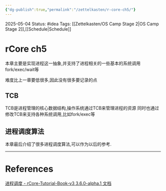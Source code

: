 ```yaml
---
{"dg-publish":true,"permalink":"/zettelkasten/r-core-ch5/"}
---
```


2025-05-04
Status: #idea
Tags: [[Zettelkasten/OS Camp Stage 2\|OS Camp Stage 2]],[[Schedule\|Schedule]]

# rCore ch5
本章主要是实现进程这一抽象,并支持了进程相关的一些基本的系统调用fork/exec/wait等

难度比上一章要低很多,因此没有很多要记录的点
## TCB
TCB是进程管理的核心数据结构,操作系统通过TCB来管理进程的资源
同时也通过修改TCB来支持各种系统调用,比如fork/exec等

## 进程调度算法
本章最后介绍了很多进程调度算法,可以作为以后的参考.


___
# References
[进程调度 - rCore-Tutorial-Book-v3 3.6.0-alpha.1 文档](https://rcore-os.cn/rCore-Tutorial-Book-v3/chapter5/4scheduling.html)